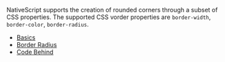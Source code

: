 NativeScript supports the creation of rounded corners through a subset of CSS properties.
The supported CSS vorder properties are `border-width`, `border-color`, `border-radius`.

* [Basics](#basics)
* [Border Radius](#border-radius)
* [Code Behind](#code-behind)